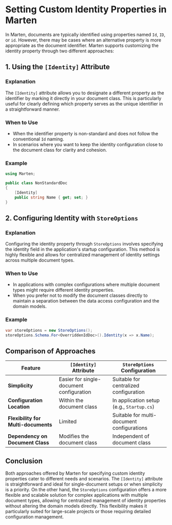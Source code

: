# Setting Custom Identity Properties in Marten

In Marten, documents are typically identified using properties named `Id`, `ID`, or `id`. However, there may be cases where an alternative property is more appropriate as the document identifier. Marten supports customizing the identity property through two different approaches:

## 1. Using the `[Identity]` Attribute

### Explanation
The `[Identity]` attribute allows you to designate a different property as the identifier by marking it directly in your document class. This is particularly useful for clearly defining which property serves as the unique identifier in a straightforward manner.

### When to Use
- When the identifier property is non-standard and does not follow the conventional `Id` naming.
- In scenarios where you want to keep the identity configuration close to the document class for clarity and cohesion.

### Example

```csharp
using Marten;

public class NonStandardDoc
{
    [Identity]
    public string Name { get; set; }
}
```

## 2. Configuring Identity with `StoreOptions`

### Explanation
Configuring the identity property through `StoreOptions` involves specifying the identity field in the application's startup configuration. This method is highly flexible and allows for centralized management of identity settings across multiple document types.

### When to Use
- In applications with complex configurations where multiple document types might require different identity properties.
- When you prefer not to modify the document classes directly to maintain a separation between the data access configuration and the domain models.

### Example
```csharp
var storeOptions = new StoreOptions();
storeOptions.Schema.For<OverriddenIdDoc>().Identity(x => x.Name);
```

## Comparison of Approaches

| Feature                               | `[Identity]` Attribute                    | `StoreOptions` Configuration              |
|---------------------------------------|-------------------------------------------|-------------------------------------------|
| **Simplicity**                        | Easier for single-document configuration  | Suitable for centralized configuration    |
| **Configuration Location**            | Within the document class                 | In application setup (e.g., `Startup.cs`) |
| **Flexibility for Multi-documents**   | Limited                                   | Suitable for multi-document configurations|
| **Dependency on Document Class**      | Modifies the document class               | Independent of document class             |

## Conclusion

Both approaches offered by Marten for specifying custom identity properties cater to different needs and scenarios. The `[Identity]` attribute is straightforward and ideal for single-document setups or when simplicity is a priority. On the other hand, the `StoreOptions` configuration offers a more flexible and scalable solution for complex applications with multiple document types, allowing for centralized management of identity properties without altering the domain models directly. This flexibility makes it particularly suited for large-scale projects or those requiring detailed configuration management.
